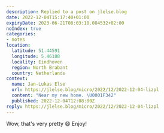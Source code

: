 ```yaml
---
description: Replied to a post on jlelse.blog
date: 2022-12-04T15:17:40+01:00
expiryDate: 2023-06-21T08:03:10.084532+02:00
noIndex: true
categories:
- notes
location:
  latitude: 51.44591
  longitude: 5.46188
  locality: Eindhoven
  region: North Brabant
  country: Netherlands
context:
  name: Jan-Lukas Else
  url: https://jlelse.blog/micro/2022/12/2022-12-04-lizpl
  content: "Near my new home. \U0001F342"
  published: 2022-12-04T12:08:00Z
reply: https://jlelse.blog/micro/2022/12/2022-12-04-lizpl
---
```


Wow, that's very pretty 😄 Enjoy!
